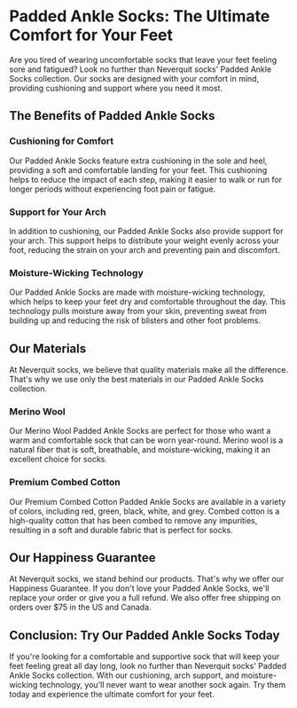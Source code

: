# Padded Ankle Socks: The Ultimate Comfort for Your Feet

Are you tired of wearing uncomfortable socks that leave your feet feeling sore and fatigued? Look no further than Neverquit socks' Padded Ankle Socks collection. Our socks are designed with your comfort in mind, providing cushioning and support where you need it most.

## The Benefits of Padded Ankle Socks

### Cushioning for Comfort

Our Padded Ankle Socks feature extra cushioning in the sole and heel, providing a soft and comfortable landing for your feet. This cushioning helps to reduce the impact of each step, making it easier to walk or run for longer periods without experiencing foot pain or fatigue.

### Support for Your Arch

In addition to cushioning, our Padded Ankle Socks also provide support for your arch. This support helps to distribute your weight evenly across your foot, reducing the strain on your arch and preventing pain and discomfort.

### Moisture-Wicking Technology

Our Padded Ankle Socks are made with moisture-wicking technology, which helps to keep your feet dry and comfortable throughout the day. This technology pulls moisture away from your skin, preventing sweat from building up and reducing the risk of blisters and other foot problems.

## Our Materials

At Neverquit socks, we believe that quality materials make all the difference. That's why we use only the best materials in our Padded Ankle Socks collection.

### Merino Wool

Our Merino Wool Padded Ankle Socks are perfect for those who want a warm and comfortable sock that can be worn year-round. Merino wool is a natural fiber that is soft, breathable, and moisture-wicking, making it an excellent choice for socks.

### Premium Combed Cotton

Our Premium Combed Cotton Padded Ankle Socks are available in a variety of colors, including red, green, black, white, and grey. Combed cotton is a high-quality cotton that has been combed to remove any impurities, resulting in a soft and durable fabric that is perfect for socks.

## Our Happiness Guarantee

At Neverquit socks, we stand behind our products. That's why we offer our Happiness Guarantee. If you don't love your Padded Ankle Socks, we'll replace your order or give you a full refund. We also offer free shipping on orders over $75 in the US and Canada.

## Conclusion: Try Our Padded Ankle Socks Today

If you're looking for a comfortable and supportive sock that will keep your feet feeling great all day long, look no further than Neverquit socks' Padded Ankle Socks collection. With our cushioning, arch support, and moisture-wicking technology, you'll never want to wear another sock again. Try them today and experience the ultimate comfort for your feet.